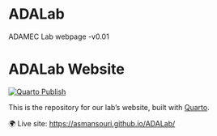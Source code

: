 # ADALab
ADAMEC Lab webpage -v0.01

# ADALab Website

[![Quarto Publish](https://github.com/AsMansouri/ADALab/actions/workflows/publish.yml/badge.svg)](https://github.com/AsMansouri/ADALab/actions/workflows/publish.yml)

This is the repository for our lab’s website, built with [Quarto](https://quarto.org/).

🌍 Live site: https://asmansouri.github.io/ADALab/
